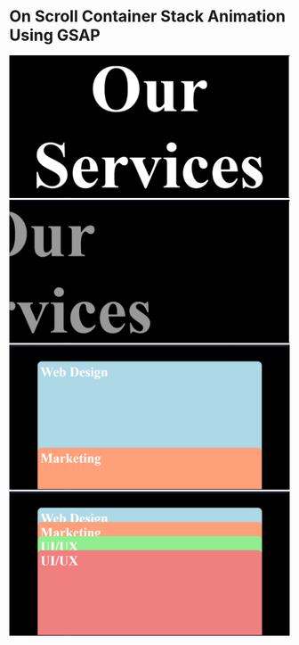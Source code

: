 # On Scroll Container Stack Animation Using GSAP

![image info](imgs/img1.png)
![image info](imgs/img2.png)
![image info](imgs/img3.png)
![image info](imgs/img4.png)
